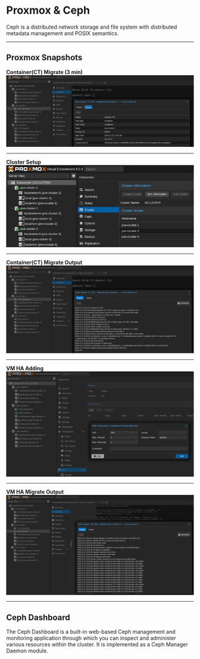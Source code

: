 # Proxmox & Ceph
Ceph is a distributed network storage and file system with distributed metadata management and POSIX semantics.

---
## Proxmox Snapshots
<b>Container(CT) Migrate (3 min)</b><br>
![java-code](https://raw.githubusercontent.com/silkwat/cheat-sheets/main/infra/ct-migrate-3MIN.png)<hr>
<b>Cluster Setup</b><br>
![java-code](https://raw.githubusercontent.com/silkwat/cheat-sheets/main/infra/ceph-01.png)<hr>
<b>Container(CT) Migrate Output</b><br>
![java-code](https://raw.githubusercontent.com/silkwat/cheat-sheets/main/infra/ct-migrate-output.png)<hr>
<b>VM HA Adding</b><br>
![java-code](https://raw.githubusercontent.com/silkwat/cheat-sheets/main/infra/vm-HA-add.png)<hr>
<b>VM HA Migrate Output</b><br>
![java-code](https://raw.githubusercontent.com/silkwat/cheat-sheets/main/infra/vm-migrate-output.png)<br>

---

## Ceph Dashboard

  The Ceph Dashboard is a built-in web-based Ceph management and monitoring application through which you can inspect and administer various resources within the cluster. It is implemented as a Ceph Manager Daemon module.